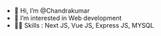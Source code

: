 - 👋 Hi, I’m @Chandrakumar
- 👀 I’m interested in Web development
- 🤹‍♀️ Skills : Next JS, Vue JS, Express JS, MYSQL
